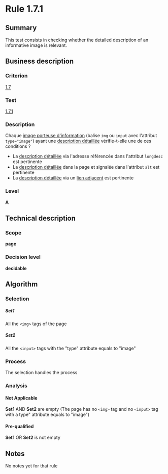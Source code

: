 # Rule 1.7.1
## Summary

This test consists in checking whether the detailed description of an
informative image is relevant.

## Business description

### Criterion

[1.7](http://references.modernisation.gouv.fr/referentiel-technique-0#crit-1-7)

### Test

[1.7.1](http://references.modernisation.gouv.fr/referentiel-technique-0#test-1-7-1)

### Description

Chaque <a href="http://references.modernisation.gouv.fr/sites/default/files/RGAA3_RC2-1/glossaire.htm#mimgInfo">image porteuse d'information</a> (balise `img` ou `input` avec l'attribut `type="image"`) ayant une <a href="http://references.modernisation.gouv.fr/sites/default/files/RGAA3_RC2-1/glossaire.htm#mDescDetaillee">description d&eacute;taill&eacute;e</a> v&eacute;rifie-t-elle une de ces conditions ? 
 
 *  La <a href="http://references.modernisation.gouv.fr/sites/default/files/RGAA3_RC2-1/glossaire.htm#mDescDetaillee">description d&eacute;taill&eacute;e</a> via l'adresse r&eacute;f&eacute;renc&eacute;e dans l'attribut `longdesc` est pertinente 
 *  La <a href="http://references.modernisation.gouv.fr/sites/default/files/RGAA3_RC2-1/glossaire.htm#mDescDetaillee">description d&eacute;taill&eacute;e</a> dans la page et signal&eacute;e dans l'attribut `alt` est pertinente 
 *  La <a href="http://references.modernisation.gouv.fr/sites/default/files/RGAA3_RC2-1/glossaire.htm#mDescDetaillee">description d&eacute;taill&eacute;e</a> via un <a href="http://references.modernisation.gouv.fr/sites/default/files/RGAA3_RC2-1/glossaire.htm#mLienAdj">lien adjacent</a> est pertinente 


### Level

**A**

## Technical description

### Scope

**page**

### Decision level

**decidable**

## Algorithm

### Selection

##### Set1

All the `<img>` tags of the page

##### Set2

All the `<input>` tags with the "type" attribute equals to "image"

### Process

The selection handles the process

### Analysis

#### Not Applicable

**Set1** AND **Set2** are empty (The page has no `<img>` tag and no `<input>` tag
with a type" attribute equals to "image")

#### Pre-qualified

**Set1** OR **Set2** is not empty

## Notes

No notes yet for that rule
